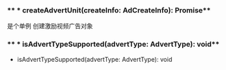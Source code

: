 ### ** * createAdvertUnit(createInfo: AdCreateInfo): Promise**
是个单例
创建激励视频广告对象


### ** * isAdvertTypeSupported(advertType: AdvertType): void**
- isAdvertTypeSupported(advertType: AdvertType): void

